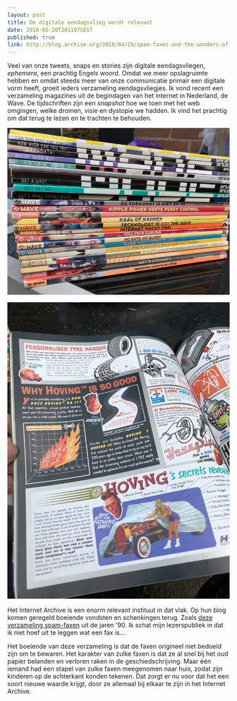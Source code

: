 ```yaml
---
layout: post
title: De digitale eendagsvlieg wordt relevant
date: 2018-05-20T201107CEST
published: true
link: http://blog.archive.org/2018/04/29/spam-faxes-and-the-wonders-of-ephemera/
---
```

Veel van onze tweets, snaps en stories zijn digitale eendagsvliegen, *ephemera*, een prachtig Engels woord. Omdat we meer opslagruimte hebben en omdat steeds meer van onze communicatie primair een digitale vorm heeft, groeit ieders verzameling eendagsvliegjes. Ik vond recent een verzameling magazines uit de begindagen van het internet in Nederland, de Wave. De tijdschriften zijn een _snapshot_ hoe we toen met het web omgingen, welke dromen, visie en dystopie we hadden. Ik vind het prachtig om dat terug te lezen en te trachten te behouden.

![<>](/images/wave-1.jpg)

![<>](/images/wave-2.jpg)

Het Internet Archive is een enorm relevant instituut in dat vlak. Op hun blog komen geregeld boeiende vondsten en schenkingen terug. Zoals [deze verzameling spam-faxen](http://blog.archive.org/2018/04/29/spam-faxes-and-the-wonders-of-ephemera/) uit de jaren '90. Ik schat mijn lezerspubliek in dat ik niet hoef uit te leggen wat een fax is... 

Het boeiende van deze verzameling is dat de faxen origineel niet bedoeld zijn om te bewaren. Het karakter van zulke faxen is dat ze al snel bij het oud papier belanden en verloren raken in de geschiedschrijving. Maar één iemand had een stapel van zulke faxen meegenomen naar huis, zodat zijn kinderen op de achterkant konden tekenen. Dat zorgt er nu voor dat het een soort nieuwe waarde krijgt, door ze allemaal bij elkaar te zijn in het Internet Archive. 